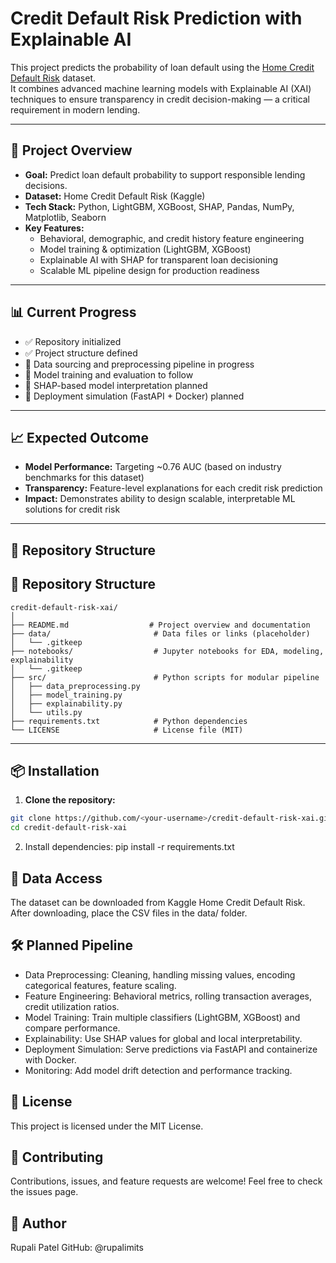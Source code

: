 # Credit Default Risk Prediction with Explainable AI

This project predicts the probability of loan default using the [Home Credit Default Risk](https://www.kaggle.com/competitions/home-credit-default-risk) dataset.  
It combines advanced machine learning models with Explainable AI (XAI) techniques to ensure transparency in credit decision-making — a critical requirement in modern lending.

---

## 🚀 Project Overview
- **Goal:** Predict loan default probability to support responsible lending decisions.
- **Dataset:** Home Credit Default Risk (Kaggle)
- **Tech Stack:** Python, LightGBM, XGBoost, SHAP, Pandas, NumPy, Matplotlib, Seaborn
- **Key Features:**
  - Behavioral, demographic, and credit history feature engineering
  - Model training & optimization (LightGBM, XGBoost)
  - Explainable AI with SHAP for transparent loan decisioning
  - Scalable ML pipeline design for production readiness

---

## 📊 Current Progress
- ✅ Repository initialized  
- ✅ Project structure defined  
- 🔄 Data sourcing and preprocessing pipeline in progress  
- 🔄 Model training and evaluation to follow  
- 🔄 SHAP-based model interpretation planned  
- 🔄 Deployment simulation (FastAPI + Docker) planned  

---

## 📈 Expected Outcome
- **Model Performance:** Targeting ~0.76 AUC (based on industry benchmarks for this dataset)
- **Transparency:** Feature-level explanations for each credit risk prediction
- **Impact:** Demonstrates ability to design scalable, interpretable ML solutions for credit risk

---

## 📂 Repository Structure
## 📂 Repository Structure
```plaintext
credit-default-risk-xai/
│
├── README.md                  # Project overview and documentation
├── data/                       # Data files or links (placeholder)
│   └── .gitkeep
├── notebooks/                  # Jupyter notebooks for EDA, modeling, explainability
│   └── .gitkeep
├── src/                        # Python scripts for modular pipeline
│   ├── data_preprocessing.py
│   ├── model_training.py
│   ├── explainability.py
│   └── utils.py
├── requirements.txt            # Python dependencies
└── LICENSE                     # License file (MIT)

```
---

## 📦 Installation
1. **Clone the repository:**
```bash
git clone https://github.com/<your-username>/credit-default-risk-xai.git
cd credit-default-risk-xai
```

2. Install dependencies:
pip install -r requirements.txt

## 📁 Data Access
The dataset can be downloaded from Kaggle Home Credit Default Risk.
After downloading, place the CSV files in the data/ folder.

## 🛠 Planned Pipeline
- Data Preprocessing: Cleaning, handling missing values, encoding categorical features, feature scaling.
- Feature Engineering: Behavioral metrics, rolling transaction averages, credit utilization ratios.
- Model Training: Train multiple classifiers (LightGBM, XGBoost) and compare performance.
- Explainability: Use SHAP values for global and local interpretability.
- Deployment Simulation: Serve predictions via FastAPI and containerize with Docker.
- Monitoring: Add model drift detection and performance tracking.

## 📜 License
This project is licensed under the MIT License.

## 🤝 Contributing
Contributions, issues, and feature requests are welcome!
Feel free to check the issues page.

## 👤 Author
Rupali Patel
GitHub: @rupalimits
